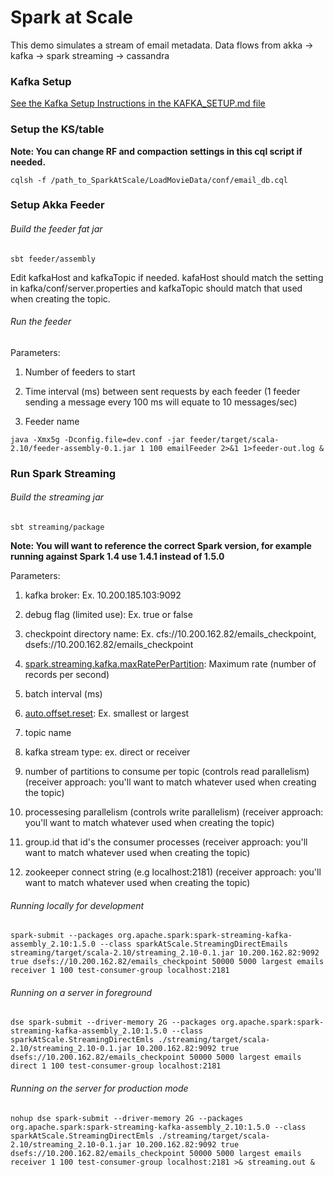 # Spark at Scale
 
This demo simulates a stream of email metadata.  Data flows from akka -> kafka -> spark streaming -> cassandra

### Kafka Setup 

[See the Kafka Setup Instructions in the KAFKA_SETUP.md file](KAFKA_SETUP.md)

### Setup the KS/table

**Note: You can change RF and compaction settings in this cql script if needed.**

`cqlsh -f /path_to_SparkAtScale/LoadMovieData/conf/email_db.cql` 


### Setup Akka Feeder

###### Build the feeder fat jar   
`sbt feeder/assembly`

Edit kafkaHost and kafkaTopic if needed. kafaHost should match the setting in kafka/conf/server.properties and kafkaTopic should match that used when creating the topic.

###### Run the feeder

Parameters:

1. Number of feeders to start 

2. Time interval (ms) between sent requests by each feeder (1 feeder sending a message every 100 ms will equate to 10 messages/sec)

3. Feeder name

`java -Xmx5g -Dconfig.file=dev.conf -jar feeder/target/scala-2.10/feeder-assembly-0.1.jar 1 100 emailFeeder 2>&1 1>feeder-out.log &`


### Run Spark Streaming

###### Build the streaming jar
`sbt streaming/package`

**Note: You will want to reference the correct Spark version, for example running against Spark 1.4 use 1.4.1 instead of 1.5.0**

Parameters:

1. kafka broker: Ex. 10.200.185.103:9092 

2. debug flag (limited use): Ex. true or false 

3. checkpoint directory name: Ex. cfs://10.200.162.82/emails_checkpoint, dsefs://10.200.162.82/emails_checkpoint

4. [spark.streaming.kafka.maxRatePerPartition](http://spark.apache.org/docs/latest/configuration.html#spark-streaming): Maximum rate (number of records per second) 

5. batch interval (ms) 

6. [auto.offset.reset](http://spark.apache.org/docs/latest/api/scala/index.html#org.apache.spark.streaming.kafka.KafkaUtils$): Ex. smallest or largest

7. topic name 

8. kafka stream type: ex. direct or receiver

9. number of partitions to consume per topic (controls read parallelism) (receiver approach: you'll want to match whatever used when creating the topic) 

10. processesing parallelism (controls write parallelism) (receiver approach: you'll want to match whatever used when creating the topic) 

11. group.id that id's the consumer processes (receiver approach: you'll want to match whatever used when creating the topic) 

12. zookeeper connect string (e.g localhost:2181) (receiver approach: you'll want to match whatever used when creating the topic) 

###### Running locally for development
`spark-submit --packages org.apache.spark:spark-streaming-kafka-assembly_2.10:1.5.0 --class sparkAtScale.StreamingDirectEmails streaming/target/scala-2.10/streaming_2.10-0.1.jar 10.200.162.82:9092 true dsefs://10.200.162.82/emails_checkpoint 50000 5000 largest emails receiver 1 100 test-consumer-group localhost:2181`
 
###### Running on a server in foreground
`dse spark-submit --driver-memory 2G --packages org.apache.spark:spark-streaming-kafka-assembly_2.10:1.5.0 --class sparkAtScale.StreamingDirectEmls ./streaming/target/scala-2.10/streaming_2.10-0.1.jar 10.200.162.82:9092 true dsefs://10.200.162.82/emails_checkpoint 50000 5000 largest emails direct 1 100 test-consumer-group localhost:2181`
 
###### Running on the server for production mode
`nohup dse spark-submit --driver-memory 2G --packages org.apache.spark:spark-streaming-kafka-assembly_2.10:1.5.0 --class sparkAtScale.StreamingDirectEmls ./streaming/target/scala-2.10/streaming_2.10-0.1.jar 10.200.162.82:9092 true dsefs://10.200.162.82/emails_checkpoint 50000 5000 largest emails receiver 1 100 test-consumer-group localhost:2181 >& streaming.out &`
